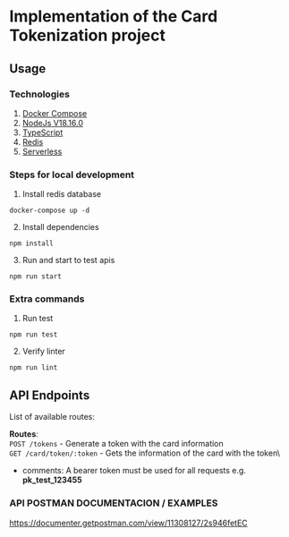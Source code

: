 # Implementation of the Card Tokenization project

## **Usage**

### **Technologies**
1. [Docker Compose](https://docs.docker.com/compose/)
2. [NodeJs V18.16.0](https://nodejs.org/es)
3. [TypeScript](https://www.typescriptlang.org/)
4. [Redis](https://redis.io/)
5. [Serverless](https://www.serverless.com/)

### **Steps for local development**
1. Install redis database
```
docker-compose up -d
```
2. Install dependencies
```
npm install
```
3. Run and start to test apis
```
npm run start
```

### **Extra commands**
1. Run test
```
npm run test
```
2. Verify linter
```
npm run lint
```

## API Endpoints

List of available routes:

**Routes**:\
`POST /tokens` - Generate a token with the card information\
`GET /card/token/:token` - Gets the information of the card with the token\


- comments: A bearer token must be used for all requests e.g. **pk_test_123455**

### **API POSTMAN DOCUMENTACION / EXAMPLES**

https://documenter.getpostman.com/view/11308127/2s946fetEC
